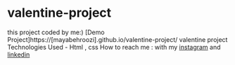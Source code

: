 # valentine-project
this project coded by me:)
[Demo Project]https://[mayabehroozi].github.io/valentine-project/
valentine project
 Technologies Used - Html , css 
 How to reach me : with my [instagram](https://www.instagram.com/mayacodingjourneyy) and 
[linkedin](https://www.linkedin.com/in/mayabehroozi) 
